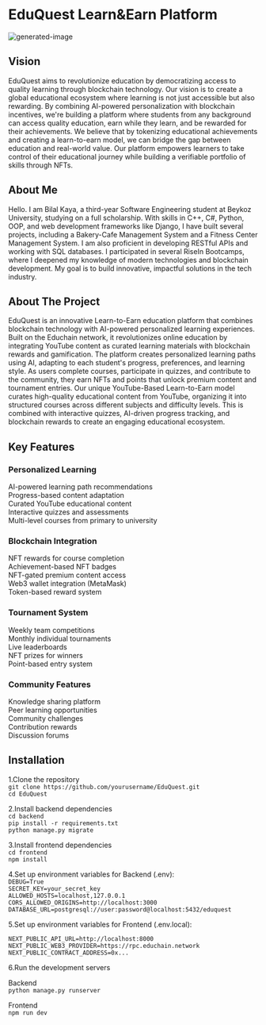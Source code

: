 # EduQuest Learn&Earn Platform

![generated-image](https://indigo-charming-bobcat-816.mypinata.cloud/ipfs/bafybeig4ph2a3cgh37ox2nlykocuhqsbn52aayp2oly4uc2wdzbl5t3q3e)

## Vision
EduQuest aims to revolutionize education by democratizing access to quality learning through blockchain technology. Our vision is to create a global educational ecosystem where learning is not just accessible but also rewarding. By combining AI-powered personalization with blockchain incentives, we're building a platform where students from any background can access quality education, earn while they learn, and be rewarded for their achievements.
We believe that by tokenizing educational achievements and creating a learn-to-earn model, we can bridge the gap between education and real-world value. Our platform empowers learners to take control of their educational journey while building a verifiable portfolio of skills through NFTs.

## About Me
Hello. I am Bilal Kaya, a third-year Software Engineering student at Beykoz University, studying on a full scholarship. With skills in C++, C#, Python, OOP, and web development frameworks like Django, I have built several projects, including a Bakery-Cafe Management System and a Fitness Center Management System. I am also proficient in developing RESTful APIs and working with SQL databases. I participated in several RiseIn  Bootcamps, where I deepened my knowledge of modern technologies and blockchain development. My goal is to build innovative, impactful solutions in the tech industry.

## About The Project
EduQuest is an innovative Learn-to-Earn education platform that combines blockchain technology with AI-powered personalized learning experiences. Built on the Educhain network, it revolutionizes online education by integrating YouTube content as curated learning materials with blockchain rewards and gamification.
The platform creates personalized learning paths using AI, adapting to each student's progress, preferences, and learning style. As users complete courses, participate in quizzes, and contribute to the community, they earn NFTs and points that unlock premium content and tournament entries.
Our unique YouTube-Based Learn-to-Earn model curates high-quality educational content from YouTube, organizing it into structured courses across different subjects and difficulty levels. This is combined with interactive quizzes, AI-driven progress tracking, and blockchain rewards to create an engaging educational ecosystem.

## Key Features

### Personalized Learning
AI-powered learning path recommendations <br/>
Progress-based content adaptation <br/>
Curated YouTube educational content <br/>
Interactive quizzes and assessments <br/>
Multi-level courses from primary to university <br/>

### Blockchain Integration
NFT rewards for course completion <br/>
Achievement-based NFT badges <br/>
NFT-gated premium content access <br/>
Web3 wallet integration (MetaMask) <br/>
Token-based reward system <br/>

### Tournament System
Weekly team competitions <br/>
Monthly individual tournaments <br/>
Live leaderboards <br/>
NFT prizes for winners <br/>
Point-based entry system <br/>

### Community Features
Knowledge sharing platform <br/>
Peer learning opportunities <br/>
Community challenges <br/>
Contribution rewards <br/>
Discussion forums <br/>

## Installation

1.Clone the repository <br/>
`git clone https://github.com/yourusername/EduQuest.git` <br/>
`cd EduQuest` <br/>

2.Install backend dependencies<br/>
`cd backend`<br/>
`pip install -r requirements.txt`<br/>
`python manage.py migrate`<br/>

3.Install frontend dependencies<br/>
`cd frontend`<br/>
`npm install`<br/>

4.Set up environment variables for Backend (.env):<br/>
`DEBUG=True` <br/>
`SECRET_KEY=your_secret_key` <br/>
`ALLOWED_HOSTS=localhost,127.0.0.1` <br/>
`CORS_ALLOWED_ORIGINS=http://localhost:3000`  <br/>
`DATABASE_URL=postgresql://user:password@localhost:5432/eduquest` <br/>

5.Set up environment variables for Frontend (.env.local): <br/>

`NEXT_PUBLIC_API_URL=http://localhost:8000` <br/>
`NEXT_PUBLIC_WEB3_PROVIDER=https://rpc.educhain.network` <br/>
`NEXT_PUBLIC_CONTRACT_ADDRESS=0x...` <br/>

6.Run the development servers <br/>

Backend <br/>
`python manage.py runserver` <br/>

Frontend <br/>
`npm run dev` <br/>
